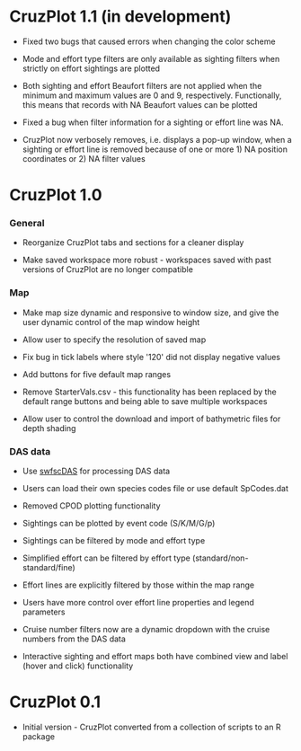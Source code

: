 # CruzPlot 1.1 (in development)

* Fixed two bugs that caused errors when changing the color scheme

* Mode and effort type filters are only available as sighting filters when strictly on effort sightings are plotted

* Both sighting and effort Beaufort filters are not applied when the minimum and maximum values are 0 and 9, respectively. Functionally, this means that records with NA Beaufort values can be plotted 

* Fixed a bug when filter information for a sighting or effort line was NA. 

* CruzPlot now verbosely removes, i.e. displays a pop-up window, when a sighting or effort line is removed because of one or more 1) NA position coordinates or 2) NA filter values


# CruzPlot 1.0

### General

* Reorganize CruzPlot tabs and sections for a cleaner display

* Make saved workspace more robust - workspaces saved with past versions of CruzPlot are no longer compatible

### Map

* Make map size dynamic and responsive to window size, and give the user dynamic control of the map window height

* Allow user to specify the resolution of saved map

* Fix bug in tick labels where style '120' did not display negative values

* Add buttons for five default map ranges

* Remove StarterVals.csv - this functionality has been replaced by the default range buttons and being able to save multiple workspaces

* Allow user to control the download and import of bathymetric files for depth shading

### DAS data

* Use [swfscDAS](https://smwoodman.github.io/swfscDAS/) for processing DAS data

* Users can load their own species codes file or use default SpCodes.dat

* Removed CPOD plotting functionality

* Sightings can be plotted by event code (S/K/M/G/p)

* Sightings can be filtered by mode and effort type

* Simplified effort can be filtered by effort type (standard/non-standard/fine)

* Effort lines are explicitly filtered by those within the map range

* Users have more control over effort line properties and legend parameters

* Cruise number filters now are a dynamic dropdown with the cruise numbers from the DAS data

* Interactive sighting and effort maps both have combined view and label (hover and click) functionality


# CruzPlot 0.1
* Initial version - CruzPlot converted from a collection of scripts to an R package
